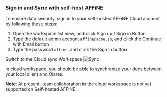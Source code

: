 ### Sign in and Sync with self-host AFFiNE

To ensure data security, sign in to your self-hosted AFFiNE Cloud account by following these steps:
1. Open the workspace list view, and click Sign up / Sign in Button.
2. Type the default admin account `affine@acme.sh`, and click the Continue with Email button
3. Type the password `affine`, and click the Sign in button

Switch to the Cloud sync Workspace
   ![Sync](https://app.affine.pro/api/workspaces/055f9c4b-497a-43ec-a1c9-29d5baf184b9/blobs/BhLmxdhVsMGrV211k6DA9mwyZSO3z8HTnLx_fVoBIEw=)

In cloud workspace, you should be able to synchronize your docs between your local client and Olares.

**Note**: At present, team collaboration in the cloud workspace is not yet supported on Self-hosted AFFiNE.